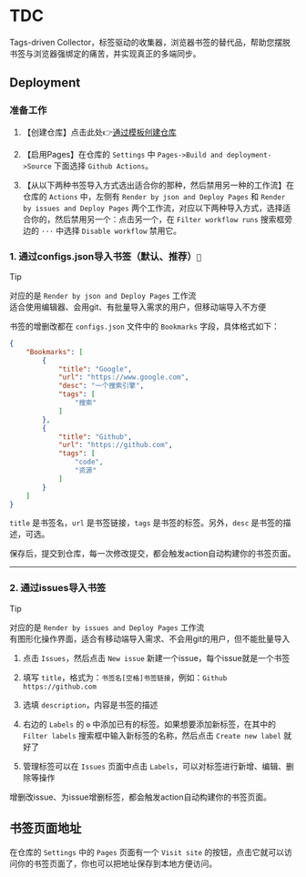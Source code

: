 # TDC
Tags-driven Collector，标签驱动的收集器，浏览器书签的替代品，帮助您摆脱书签与浏览器强绑定的痛苦，并实现真正的多端同步。

## Deployment

### 准备工作

1. 【创建仓库】点击此处👉[通过模板创建仓库](https://github.com/new?template_name=TDC&template_owner=fenglingback)

2. 【启用Pages】在仓库的 `Settings` 中 `Pages->Build and deployment->Source` 下面选择 `Github Actions`。

3. 【从以下两种书签导入方式选出适合你的那种，然后禁用另一种的工作流】在仓库的 `Actions` 中，左侧有 `Render by json and Deploy Pages` 和 `Render by issues and Deploy Pages` 两个工作流，对应以下两种导入方式，选择适合你的，然后禁用另一个：点击另一个，在 `Filter workflow runs` 搜索框旁边的 `···` 中选择 `Disable workflow` 禁用它。 



### 1. 通过configs.json导入书签（默认、推荐）`🌟`

> [!TIP]  
> 对应的是 `Render by json and Deploy Pages` 工作流  
> 适合使用编辑器、会用git、有批量导入需求的用户，但移动端导入不方便


书签的增删改都在 `configs.json` 文件中的 `Bookmarks` 字段，具体格式如下：

```json
{
    "Bookmarks": [
        {
            "title": "Google",
            "url": "https://www.google.com",
            "desc": "一个搜索引擎",
            "tags": [
                "搜索"
            ]
        },
        {
            "title": "Github",
            "url": "https://github.com",
            "tags": [
                "code",
                "资源"
            ]
        }
    ]
}
```

`title` 是书签名，`url` 是书签链接，`tags` 是书签的标签。另外，`desc` 是书签的描述，可选。

保存后，提交到仓库，每一次修改提交，都会触发action自动构建你的书签页面。

<hr>


### 2. 通过issues导入书签

> [!TIP]  
> 对应的是 `Render by issues and Deploy Pages` 工作流  
> 有图形化操作界面，适合有移动端导入需求、不会用git的用户，但不能批量导入

1. 点击 `Issues`，然后点击 `New issue` 新建一个issue，每个issue就是一个书签

2. 填写 `title`，格式为：`书签名[空格]书签链接`，例如：`Github https://github.com`

3. 选填 `description`，内容是书签的描述

4. 右边的 `Labels` 的 `⚙` 中添加已有的标签。如果想要添加新标签，在其中的 `Filter labels` 搜索框中输入新标签的名称，然后点击 `Create new label` 就好了

5. 管理标签可以在 `Issues` 页面中点击 `Labels`，可以对标签进行新增、编辑、删除等操作


增删改issue、为issue增删标签，都会触发action自动构建你的书签页面。


## 书签页面地址

在仓库的 `Settings` 中的 `Pages` 页面有一个 `Visit site` 的按钮，点击它就可以访问你的书签页面了，你也可以把地址保存到本地方便访问。